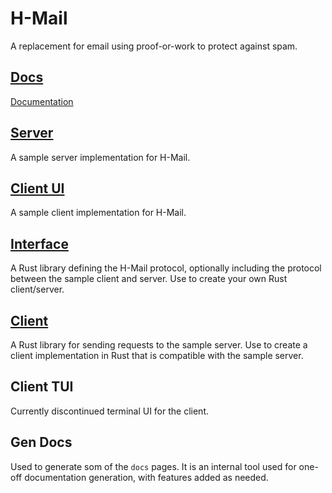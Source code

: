 # H-Mail

A replacement for email using proof-or-work to protect against spam.

## [Docs](docs/README.md)
[Documentation](docs/README.md)

## [Server](server/README.md)
A sample server implementation for H-Mail.

## [Client UI](client-ui/README.md)
A sample client implementation for H-Mail.

## [Interface](interface/README.md)
A Rust library defining the H-Mail protocol, optionally including the protocol between the sample client and server. Use to create your own Rust client/server.

## [Client](client/README.md)
A Rust library for sending requests to the sample server. Use to create a client implementation in Rust that is compatible with the sample server.

## Client TUI
Currently discontinued terminal UI for the client.

## Gen Docs
Used to generate som of the `docs` pages. It is an internal tool used for one-off documentation generation, with features added as needed.
